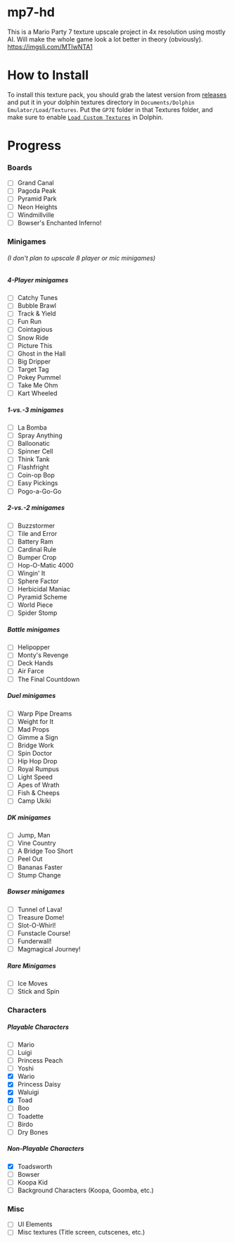 # mp7-hd
This is a Mario Party 7 texture upscale project in 4x resolution using mostly AI. Will make the whole game look a lot better in theory (obviously).
https://imgsli.com/MTIwNTA1
 
# How to Install

To install this texture pack, you should grab the latest version from [releases](https://github.com/Najatski/mp7-hd/releases) and put it in your dolphin textures directory in `Documents/Dolphin Emulator/Load/Textures`. Put the `GP7E` folder in that Textures folder, and make sure to enable [`Load Custom Textures`](https://imgur.com/a/Vs4fj0J) in Dolphin.
 
# Progress
 
### Boards
 
- [ ] Grand Canal
- [ ] Pagoda Peak
- [ ] Pyramid Park
- [ ] Neon Heights
- [ ] Windmillville
- [ ] Bowser's Enchanted Inferno!

### Minigames
###### (I don't plan to upscale 8 player or mic minigames)

##### 4-Player minigames

- [ ] Catchy Tunes
- [ ] Bubble Brawl
- [ ] Track & Yield
- [ ] Fun Run
- [ ] Cointagious
- [ ] Snow Ride
- [ ] Picture This
- [ ] Ghost in the Hall
- [ ] Big Dripper
- [ ] Target Tag
- [ ] Pokey Pummel
- [ ] Take Me Ohm
- [ ] Kart Wheeled

##### 1-vs.-3 minigames

- [ ] La Bomba
- [ ] Spray Anything
- [ ] Balloonatic
- [ ] Spinner Cell
- [ ] Think Tank
- [ ] Flashfright
- [ ] Coin-op Bop
- [ ] Easy Pickings
- [ ] Pogo-a-Go-Go

##### 2-vs.-2 minigames

- [ ] Buzzstormer
- [ ] Tile and Error
- [ ] Battery Ram
- [ ] Cardinal Rule
- [ ] Bumper Crop
- [ ] Hop-O-Matic 4000
- [ ] Wingin' It
- [ ] Sphere Factor
- [ ] Herbicidal Maniac
- [ ] Pyramid Scheme
- [ ] World Piece
- [ ] Spider Stomp

##### Battle minigames

- [ ] Helipopper
- [ ] Monty's Revenge
- [ ] Deck Hands
- [ ] Air Farce
- [ ] The Final Countdown

##### Duel minigames

- [ ] Warp Pipe Dreams
- [ ] Weight for It
- [ ] Mad Props
- [ ] Gimme a Sign
- [ ] Bridge Work
- [ ] Spin Doctor
- [ ] Hip Hop Drop
- [ ] Royal Rumpus
- [ ] Light Speed
- [ ] Apes of Wrath
- [ ] Fish & Cheeps
- [ ] Camp Ukiki

##### DK minigames

- [ ] Jump, Man
- [ ] Vine Country
- [ ] A Bridge Too Short
- [ ] Peel Out
- [ ] Bananas Faster
- [ ] Stump Change

##### Bowser minigames

- [ ] Tunnel of Lava!
- [ ] Treasure Dome!
- [ ] Slot-O-Whirl!
- [ ] Funstacle Course!
- [ ] Funderwall!
- [ ] Magmagical Journey!

##### Rare Minigames
- [ ] Ice Moves
- [ ] Stick and Spin

### Characters
 
##### Playable Characters
 
 - [ ] Mario
 - [ ] Luigi
 - [ ] Princess Peach
 - [ ] Yoshi
 - [X] Wario
 - [X] Princess Daisy
 - [X] Waluigi
 - [X] Toad
 - [ ] Boo
 - [ ] Toadette
 - [ ] Birdo
 - [ ] Dry Bones
 
##### Non-Playable Characters
 
 - [X] Toadsworth
 - [ ] Bowser
 - [ ] Koopa Kid
 - [ ] Background Characters (Koopa, Goomba, etc.)
 
 ### Misc
 
 - [ ] UI Elements
 - [ ] Misc textures (Title screen, cutscenes, etc.) 
